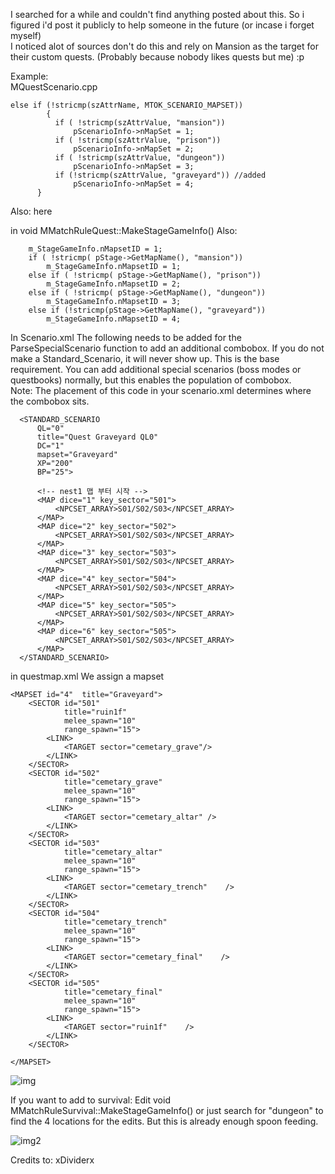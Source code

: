 I searched for a while and couldn't find anything posted about this. So i figured i'd post it publicly to help someone in the future (or incase i forget myself) <br>
I noticed alot of sources don't do this and rely on Mansion as the target for their custom quests. (Probably because nobody likes quests but me) :p <br>

Example: <br>
MQuestScenario.cpp <br>

    else if (!stricmp(szAttrName, MTOK_SCENARIO_MAPSET))
            {
              if ( !stricmp(szAttrValue, "mansion"))
                  pScenarioInfo->nMapSet = 1;
              if ( !stricmp(szAttrValue, "prison"))
                  pScenarioInfo->nMapSet = 2;
              if ( !stricmp(szAttrValue, "dungeon"))
                  pScenarioInfo->nMapSet = 3;
              if (!stricmp(szAttrValue, "graveyard")) //added
                  pScenarioInfo->nMapSet = 4;
          }
          
Also: here

in void MMatchRuleQuest::MakeStageGameInfo() Also:

        m_StageGameInfo.nMapsetID = 1;
        if ( !stricmp( pStage->GetMapName(), "mansion"))
            m_StageGameInfo.nMapsetID = 1;
        else if ( !stricmp( pStage->GetMapName(), "prison"))
            m_StageGameInfo.nMapsetID = 2;
        else if ( !stricmp( pStage->GetMapName(), "dungeon"))
            m_StageGameInfo.nMapsetID = 3;
        else if (!stricmp(pStage->GetMapName(), "graveyard"))
            m_StageGameInfo.nMapsetID = 4;

In Scenario.xml The following needs to be added for the ParseSpecialScenario function to add an additional combobox. If you do not make a Standard_Scenario, it will never show up. This is the base requirement. You can add additional special scenarios (boss modes or questbooks) normally, but this enables the population of combobox. <br>
Note: The placement of this code in your scenario.xml determines where the combobox sits. <br>

      <STANDARD_SCENARIO
          QL="0"
          title="Quest Graveyard QL0"
          DC="1"
          mapset="Graveyard"
          XP="200"
          BP="25">
      
          <!-- nest1 맵 부터 시작 -->
          <MAP dice="1" key_sector="501">
              <NPCSET_ARRAY>S01/S02/S03</NPCSET_ARRAY>
          </MAP>
          <MAP dice="2" key_sector="502">
              <NPCSET_ARRAY>S01/S02/S03</NPCSET_ARRAY>
          </MAP>
          <MAP dice="3" key_sector="503">
              <NPCSET_ARRAY>S01/S02/S03</NPCSET_ARRAY>
          </MAP>
          <MAP dice="4" key_sector="504">
              <NPCSET_ARRAY>S01/S02/S03</NPCSET_ARRAY>
          </MAP>
          <MAP dice="5" key_sector="505">
              <NPCSET_ARRAY>S01/S02/S03</NPCSET_ARRAY>
          </MAP>
          <MAP dice="6" key_sector="505">
              <NPCSET_ARRAY>S01/S02/S03</NPCSET_ARRAY>
          </MAP>
      </STANDARD_SCENARIO>
  
  in questmap.xml We assign a mapset <br>
  
    <MAPSET id="4"  title="Graveyard">
        <SECTOR id="501"
                title="ruin1f"
                melee_spawn="10"
                range_spawn="15">
            <LINK>
                <TARGET sector="cemetary_grave"/>
            </LINK>
        </SECTOR>
        <SECTOR id="502"
                title="cemetary_grave"
                melee_spawn="10"
                range_spawn="15">
            <LINK>
                <TARGET sector="cemetary_altar" />
            </LINK>
        </SECTOR>
        <SECTOR id="503"
                title="cemetary_altar"
                melee_spawn="10"
                range_spawn="15">
            <LINK>
                <TARGET sector="cemetary_trench"    />
            </LINK>
        </SECTOR>
        <SECTOR id="504"
                title="cemetary_trench"
                melee_spawn="10"
                range_spawn="15">
            <LINK>
                <TARGET sector="cemetary_final"    />
            </LINK>
        </SECTOR>
        <SECTOR id="505"
                title="cemetary_final"
                melee_spawn="10"
                range_spawn="15">
            <LINK>
                <TARGET sector="ruin1f"    />
            </LINK>
        </SECTOR>
     
    </MAPSET>

![img](https://i.imgur.com/C9OyVrYl.png)

If you want to add to survival: Edit void MMatchRuleSurvival::MakeStageGameInfo() or just search for "dungeon" to find the 4 locations for the edits. But this is already enough spoon feeding. <br>

![img2](https://forum.ragezone.com/data/attachments/176/176780-10cf45d0d903a3e08ffaf853d7c3421e.jpg)

Credits to: xDividerx
